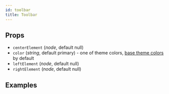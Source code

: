 ```yaml
---
id: toolbar
title: Toolbar
---
```

## Props
- `centerElement` (_node_, default null)
- `color` (_string_, default primary) - one of theme colors, [base theme colors](../Theme.md#colors) by default
- `leftElement` (_node_, default null)
- `rightElement` (_node_, default null)

## Examples

```jsx

```
